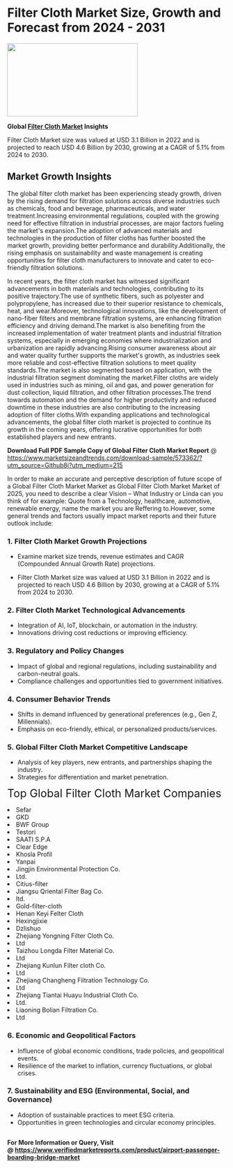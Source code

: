<H1>Filter Cloth Market Size, Growth and Forecast from 2024 - 2031</H1><img class="aligncenter size-medium wp-image-584254" src="https://thirdeyenews.in/wp-content/uploads/2024/09/Global-Market-Research-300x168.jpeg" alt="" width="300" height="168" /><p><strong>Global&nbsp;<a href="https://www.marketsizeandtrends.com/download-sample/573362/?utm_source=Github8j?utm_medium=215">Filter Cloth Market</a> Insights</strong></p><p>Filter Cloth Market size was valued at USD 3.1 Billion in 2022 and is projected to reach USD 4.6 Billion by 2030, growing at a CAGR of 5.1% from 2024 to 2030.</p><p><h2>Market Growth Insights</h2> <p>The global filter cloth market has been experiencing steady growth, driven by the rising demand for filtration solutions across diverse industries such as chemicals, food and beverage, pharmaceuticals, and water treatment.Increasing environmental regulations, coupled with the growing need for effective filtration in industrial processes, are major factors fueling the market's expansion.The adoption of advanced materials and technologies in the production of filter cloths has further boosted the market growth, providing better performance and durability.Additionally, the rising emphasis on sustainability and waste management is creating opportunities for filter cloth manufacturers to innovate and cater to eco-friendly filtration solutions.</p> <p>In recent years, the filter cloth market has witnessed significant advancements in both materials and technologies, contributing to its positive trajectory.The use of synthetic fibers, such as polyester and polypropylene, has increased due to their superior resistance to chemicals, heat, and wear.Moreover, technological innovations, like the development of nano-fiber filters and membrane filtration systems, are enhancing filtration efficiency and driving demand.The market is also benefiting from the increased implementation of water treatment plants and industrial filtration systems, especially in emerging economies where industrialization and urbanization are rapidly advancing.Rising consumer awareness about air and water quality further supports the market's growth, as industries seek more reliable and cost-effective filtration solutions to meet quality standards.The market is also segmented based on application, with the industrial filtration segment dominating the market.Filter cloths are widely used in industries such as mining, oil and gas, and power generation for dust collection, liquid filtration, and other filtration processes.The trend towards automation and the demand for higher productivity and reduced downtime in these industries are also contributing to the increasing adoption of filter cloths.With expanding applications and technological advancements, the global filter cloth market is projected to continue its growth in the coming years, offering lucrative opportunities for both established players and new entrants.<p><span class=""><strong>Download Full PDF Sample Copy of Global Filter Cloth Market Report</strong> @ <a href="https://www.marketsizeandtrends.com/download-sample/573362/?utm_source=Github8j?utm_medium=215" target="_blank">https://www.marketsizeandtrends.com/download-sample/573362/?utm_source=Github8j?utm_medium=215</a></span></p><p>In order to make an accurate and perceptive description of future scope of a Global&nbsp;Filter Cloth Market Market as Global&nbsp;Filter Cloth Market Market of 2025, you need to describe a clear Vision &ndash; What Industry or Linda can you think of for example: Quote from a Technology, healthcare, automotive, renewable energy, name the market you are Reffering to.However, some general trends and factors usually impact market reports and their future outlook include:</p><h3>1.&nbsp;<strong>Filter Cloth Market Growth Projections</strong></h3><ul><li>Examine market size trends, revenue estimates and CAGR (Compounded Annual Growth Rate) projections.</li><li><p>Filter Cloth Market size was valued at USD 3.1 Billion in 2022 and is projected to reach USD 4.6 Billion by 2030, growing at a CAGR of 5.1% from 2024 to 2030.</p></li></ul><h3>2.&nbsp;<strong>Filter Cloth Market Technological Advancements</strong></h3><ul><li>Integration of AI, IoT, blockchain, or automation in the industry.</li><li>Innovations driving cost reductions or improving efficiency.</li></ul><h3>3.&nbsp;<strong>Regulatory and Policy Changes</strong></h3><ul><li>Impact of global and regional regulations, including sustainability and carbon-neutral goals.</li><li>Compliance challenges and opportunities tied to government initiatives.</li></ul><h3>4.&nbsp;<strong>Consumer Behavior Trends</strong></h3><ul><li>Shifts in demand influenced by generational preferences (e.g., Gen Z, Millennials).</li><li>Emphasis on eco-friendly, ethical, or personalized products/services.</li></ul><h3>5.&nbsp;<strong>Global Filter Cloth Market Competitive Landscape</strong></h3><ul><li>Analysis of key players, new entrants, and partnerships shaping the industry.</li><li>Strategies for differentiation and market penetration.</li></ul><p data-pm-slice="1 1 []"><span style="color: inherit; font-family: inherit; font-size: 25px;">Top Global Filter Cloth Market Companies</span></p><div class="" data-test-id=""><p><li>Sefar</li><li> GKD</li><li> BWF Group</li><li> Testori</li><li> SAATI S.P.A</li><li> Clear Edge</li><li> Khosla Profil</li><li> Yanpai</li><li> Jingjin Environmental Protection Co.</li><li> Ltd.</li><li> Citius-filter</li><li> Jiangsu Qriental Filter Bag Co.</li><li>ltd.</li><li> Gold-filter-cloth</li><li> Henan Keyi Felter Cloth</li><li> Hexingjixie</li><li> Dzlishuo</li><li> Zhejiang Yongning Filter Cloth Co.</li><li> Ltd</li><li> Taizhou Longda Filter Material Co.</li><li> Ltd</li><li> Zhejiang Kunlun Filter cloth Co.</li><li> Ltd</li><li> Zhejiang Changheng Filtration Technology Co.</li><li> Ltd</li><li> Zhejiang Tiantai Huayu Industrial Cloth Co.</li><li> Ltd.</li><li> Liaoning Bolian Filtration Co.</li><li> Ltd</li></p></div><h3>6.&nbsp;<strong>Economic and Geopolitical Factors</strong></h3><ul><li>Influence of global economic conditions, trade policies, and geopolitical events.</li><li>Resilience of the market to inflation, currency fluctuations, or global crises.</li></ul><h3>7.&nbsp;<strong>Sustainability and ESG (Environmental, Social, and Governance)</strong></h3><ul><li>Adoption of sustainable practices to meet ESG criteria.</li><li>Opportunities in green technologies and circular economy principles.</li></ul><h2><strong style="font-size: 14px;">For More Information or Query, Visit @&nbsp;</strong><a style="background-color: #ffffff; font-size: 14px;" href="https://www.marketsizeandtrends.com/report/filter-cloth-market/" target="_blank">https://www.verifiedmarketreports.com/product/airport-passenger-boarding-bridge-market</a></h2>